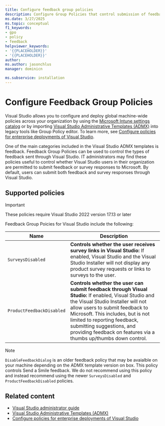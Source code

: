 ```yaml
---
title: Configure feedback group policies
description: Configure Group Policies that control submission of feedback and survey responses for enterprise deployments of Visual Studio.
ms.date: 3/27/2025
ms.topic: conceptual
f1_keywords:
- gpo
- policy
- feedback
helpviewer_keywords:
- '{{PLACEHOLDER}}'
- '{{PLACEHOLDER}}'
author: 
ms.author: jasonchlus
manager: dominicn

ms.subservice: installation
---
```

# Configure Feedback Group Policies

Visual Studio allows you to configure and deploy global machine-wide policies across your organization by using the [Microsoft Intune settings catalog](/mem/intune/configuration/settings-catalog) or by importing [Visual Studio Administrative Templates (ADMX)](administrative-templates.md) into legacy tools like Group Policy editor. To learn more, see [Configure policies for enterprise deployments of Visual Studio](configure-policies-for-enterprise-deployments.md).

One of the main categories included in the Visual Studio ADMX templates is feedback. Feedback Group Policies can be used to control the types of feedback sent through Visual Studio. IT administrators may find these policies useful to control whether Visual Studio users in their organization are permitted to submit feedback or survey responses to Microsoft. By default, users can submit both feedback and survey responses through Visual Studio.

## Supported policies

> [!IMPORTANT]
> These policies require Visual Studio 2022 version 17.13 or later

Feedback Group Poicies for Visual Studio include the following:

| **Name**                         | **Description**                                               |
|----------------------------------|---------------------------------------------------------------|
| `SurveysDisabled`                | **Controls whether the user receives survey links in Visual Studio:** If enabled, Visual Studio and the Visual Studio Installer will not display any product survey requests or links to surveys to the user. |
| `ProductFeedbackDisabled`        | **Controls whether the user can submit feedback through Visual Studio:** If enabled, Visual Studio and the Visual Studio Installer will not allow users to submit feedback to Microsoft. This includes, but is not limited to reporting feedback, submitting suggestions, and providing feedback on features via a thumbs up/thumbs down control. |

   > [!NOTE]
   > `DisableFeedbackDialog` is an older feedback policy that may be avaialble on your machine depending on the ADMX template version on box. This policy controls Send a Smile feedback. We do not recommend using this policy and instead recommend using the newer `SurveysDisabled` and `ProductFeedbackDisabled` policies.

## Related content

* [Visual Studio administrator guide](../install/visual-studio-administrator-guide.md)
* [Visual Studio Administrative Templates (ADMX)](administrative-templates.md)
* [Configure policies for enterprise deployments of Visual Studio](configure-policies-for-enterprise-deployments.md) 
